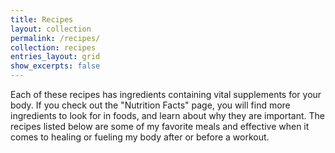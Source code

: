 ```yaml
---
title: Recipes
layout: collection
permalink: /recipes/
collection: recipes
entries_layout: grid
show_excerpts: false
---
```


Each of these recipes has ingredients containing vital supplements for your body. If you check out the "Nutrition Facts" page, you will find more ingredients to look for in foods, and learn about why they are important. The recipes listed below are some of my favorite meals and effective when it comes to healing or fueling my body after or before a workout. 
